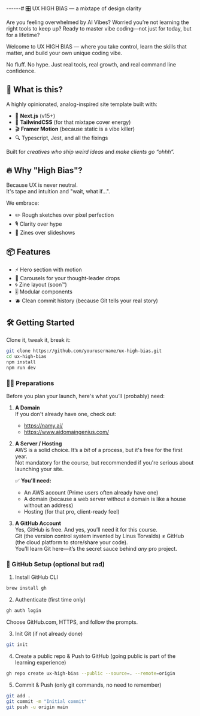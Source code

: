 ------# 🎛️ UX HIGH BIAS — a mixtape of design clarity

Are you feeling overwhelmed by AI Vibes?
Worried you’re not learning the right tools to keep up?
Ready to master vibe coding—not just for today, but for a lifetime?

Welcome to UX HIGH BIAS — where you take control, learn the skills that matter, and build your own unique coding vibe.

No fluff. No hype. Just real tools, real growth, and real command line confidence.

## 🎯 What is this?

A highly opinionated, analog-inspired site template built with:

- 🧩 **Next.js** (v15+)
- 🎨 **TailwindCSS** (for that mixtape cover energy)
- 🎬 **Framer Motion** (because static is a vibe killer)
- 🔍 Typescript, Jest, and all the fixings

Built for *creatives who ship weird ideas* and *make clients go “ohhh”.*

## 🔥 Why "High Bias"?

Because UX is never neutral.  
It's tape and intuition and "wait, what if...".

We embrace:
- ✏️ Rough sketches over pixel perfection  
- 🎙️ Clarity over hype  
- 📼 Zines over slideshows  

## 📦 Features

- ⚡ Hero section with motion  
- 🧠 Carousels for your thought-leader drops  
- 🌀 Zine layout (soon™)  
- 🎚️ Modular components  
- 🫐 Clean commit history (because Git tells your real story)

## 🛠️ Getting Started

Clone it, tweak it, break it:

```bash
git clone https://github.com/yourusername/ux-high-bias.git
cd ux-high-bias
npm install
npm run dev
```


### 👨‍💻 Preparations
Before you plan your launch, here's what you’ll (probably) need:

1. **A Domain**  
   If you don't already have one, check out:  
   - https://namy.ai/  
   - https://www.aidomaingenius.com/

2. **A Server / Hosting**  
   AWS is a solid choice. It’s a *bit* of a process, but it's free for the first year.  
   Not mandatory for the course, but recommended if you're serious about launching your site.

   ✅ **You’ll need:**  
   - An AWS account (Prime users often already have one)  
   - A domain (because a web server without a domain is like a house without an address)  
   - Hosting (for that pro, client-ready feel)

3. **A GitHub Account**  
   Yes, GitHub is free. And yes, you’ll need it for this course.  
   Git (the version control system invented by Linus Torvalds) ≠ GitHub (the cloud platform to store/share your code).  
   You’ll learn Git here—it’s the secret sauce behind *any* pro project.


### 🔗 GitHub Setup (optional but rad)
1. Install GitHub CLI
```bash
brew install gh
```

2. Authenticate (first time only)
```bash
gh auth login
```

Choose GitHub.com, HTTPS, and follow the prompts.

3. Init Git (if not already done)
```bash
git init
```
4. Create a public repo & Push to GitHub (going public is part of the learning experience)
```bash
gh repo create ux-high-bias --public --source=. --remote=origin
```

5. Commit & Push (only git commands, no need to remember)
```bash
git add .
git commit -m "Initial commit"
git push -u origin main
```